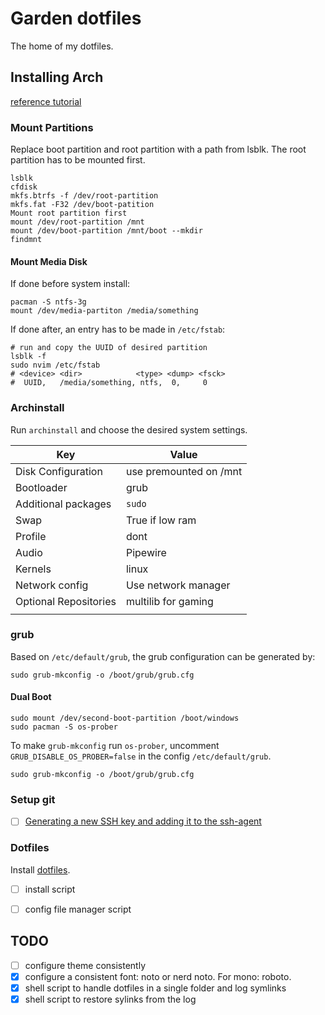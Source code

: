 # Garden dotfiles
The home of my dotfiles.

## Installing Arch
[reference tutorial](https://github.com/powerdollkirby/archinstall/blob/main/README.md)
### Mount Partitions
Replace boot partition and root partition with a path from lsblk. The root partition has to be mounted first.
```
lsblk
cfdisk
mkfs.btrfs -f /dev/root-partition
mkfs.fat -F32 /dev/boot-patition
Mount root partition first
mount /dev/root-partition /mnt
mount /dev/boot-partition /mnt/boot --mkdir
findmnt
```

#### Mount Media Disk
If done before system install:
```
pacman -S ntfs-3g
mount /dev/media-partiton /media/something
```

If done after, an entry has to be made in `/etc/fstab`:
```
# run and copy the UUID of desired partition
lsblk -f
sudo nvim /etc/fstab
# <device> <dir>            <type> <dump> <fsck>
#  UUID,   /media/something, ntfs,  0,     0
```
### Archinstall
Run `archinstall` and choose the desired system settings.

| Key                   | Value                  |
| --------------------- | ---------------------- |
| Disk Configuration    | use premounted on /mnt |
| Bootloader            | grub                   |
| Additional packages   | `sudo`                 |
| Swap                  | True if low ram        |
| Profile               | dont                   |
| Audio                 | Pipewire               |
| Kernels               | linux                  |
| Network config        | Use network manager    |
| Optional Repositories | multilib for gaming    |
|                       |                        |
### grub
Based on `/etc/default/grub`, the grub configuration can be generated by:
```
sudo grub-mkconfig -o /boot/grub/grub.cfg
```
#### Dual Boot
```
sudo mount /dev/second-boot-partition /boot/windows
sudo pacman -S os-prober
```
To make `grub-mkconfig` run `os-prober`, uncomment `GRUB_DISABLE_OS_PROBER=false` in the config `/etc/default/grub`.
```
sudo grub-mkconfig -o /boot/grub/grub.cfg
```
###  Setup git
- [ ] [Generating a new SSH key and adding it to the ssh-agent](https://docs.github.com/en/authentication/connecting-to-github-with-ssh/generating-a-new-ssh-key-and-adding-it-to-the-ssh-agent)
### Dotfiles
Install [dotfiles](https://github.com/garlicxd/garden).
- [ ] install script
- [ ] config file manager script


## TODO
- [ ] configure theme consistently
- [X] configure a consistent font: noto or nerd noto. For mono: roboto.
- [X] shell script to handle dotfiles in a single folder and log symlinks
- [X] shell script to restore sylinks from the log
